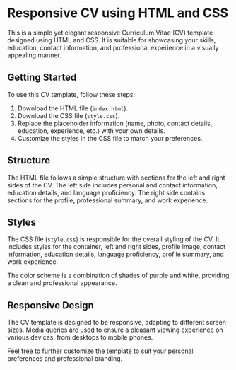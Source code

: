 # Responsive CV using HTML and CSS

This is a simple yet elegant responsive Curriculum Vitae (CV) template designed using HTML and CSS. It is suitable for showcasing your skills, education, contact information, and professional experience in a visually appealing manner.

## Getting Started

To use this CV template, follow these steps:

1.  Download the HTML file (`index.html`).
2.  Download the CSS file (`style.css`).
3.  Replace the placeholder information (name, photo, contact details, education, experience, etc.) with your own details.
4.  Customize the styles in the CSS file to match your preferences.

## Structure

The HTML file follows a simple structure with sections for the left and right sides of the CV. The left side includes personal and contact information, education details, and language proficiency. The right side contains sections for the profile, professional summary, and work experience.

## Styles

The CSS file (`style.css`) is responsible for the overall styling of the CV. It includes styles for the container, left and right sides, profile image, contact information, education details, language proficiency, profile summary, and work experience.

The color scheme is a combination of shades of purple and white, providing a clean and professional appearance.

## Responsive Design

The CV template is designed to be responsive, adapting to different screen sizes. Media queries are used to ensure a pleasant viewing experience on various devices, from desktops to mobile phones.

Feel free to further customize the template to suit your personal preferences and professional branding.

